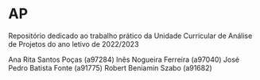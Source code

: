 # AP
Repositório dedicado ao trabalho prático da Unidade Curricular de Análise de Projetos do ano letivo de 2022/2023

Ana Rita Santos Poças (a97284)
Inês Nogueira Ferreira (a97040)
José Pedro Batista Fonte (a91775)
Robert Beniamin Szabo (a91682)




